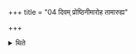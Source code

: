 +++
title = "04 दिवम् प्रोष्ठिनीमारोह तामारुह्य"

+++

<details><summary>थिते</summary>

दिवं प्रोष्ठिनीमारोह तामारुह्य प्रपश्यैकराण्मनुष्याणामित्यारोहन्तमभिमन्त्रयते ४
</details>
